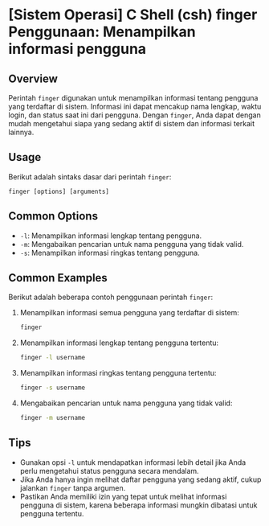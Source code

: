 # [Sistem Operasi] C Shell (csh) finger Penggunaan: Menampilkan informasi pengguna

## Overview
Perintah `finger` digunakan untuk menampilkan informasi tentang pengguna yang terdaftar di sistem. Informasi ini dapat mencakup nama lengkap, waktu login, dan status saat ini dari pengguna. Dengan `finger`, Anda dapat dengan mudah mengetahui siapa yang sedang aktif di sistem dan informasi terkait lainnya.

## Usage
Berikut adalah sintaks dasar dari perintah `finger`:

```
finger [options] [arguments]
```

## Common Options
- `-l`: Menampilkan informasi lengkap tentang pengguna.
- `-m`: Mengabaikan pencarian untuk nama pengguna yang tidak valid.
- `-s`: Menampilkan informasi ringkas tentang pengguna.

## Common Examples
Berikut adalah beberapa contoh penggunaan perintah `finger`:

1. Menampilkan informasi semua pengguna yang terdaftar di sistem:
   ```bash
   finger
   ```

2. Menampilkan informasi lengkap tentang pengguna tertentu:
   ```bash
   finger -l username
   ```

3. Menampilkan informasi ringkas tentang pengguna tertentu:
   ```bash
   finger -s username
   ```

4. Mengabaikan pencarian untuk nama pengguna yang tidak valid:
   ```bash
   finger -m username
   ```

## Tips
- Gunakan opsi `-l` untuk mendapatkan informasi lebih detail jika Anda perlu mengetahui status pengguna secara mendalam.
- Jika Anda hanya ingin melihat daftar pengguna yang sedang aktif, cukup jalankan `finger` tanpa argumen.
- Pastikan Anda memiliki izin yang tepat untuk melihat informasi pengguna di sistem, karena beberapa informasi mungkin dibatasi untuk pengguna tertentu.